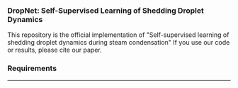 ### DropNet: Self-Supervised Learning of Shedding Droplet Dynamics
This repository is the official implementation of "Self-supervised learning of shedding droplet dynamics during steam condensation"
If you use our code or results, please cite our paper.
### Requirements
---

